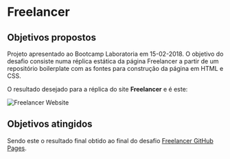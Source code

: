 # Freelancer

## Objetivos propostos

Projeto apresentado ao Bootcamp Laboratoria em 15-02-2018. O objetivo do desafio consiste numa réplica estática da página Freelancer a partir de um repositório boilerplate com as fontes para construção da página em HTML e CSS.

O resultado desejado para a réplica do site **Freelancer** e é este:

![Freelancer Website](docs/fullpage.png)

## Objetivos atingidos

Sendo este o resultado final obtido ao final do desafio [Freelancer GitHub Pages](https://blackrockdigital.github.io/startbootstrap-freelancer/).


